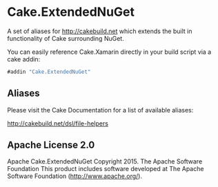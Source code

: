 # Cake.ExtendedNuGet
A set of aliases for http://cakebuild.net which extends the built in functionality of Cake surrounding NuGet.


You can easily reference Cake.Xamarin directly in your build script via a cake addin:

```csharp
#addin "Cake.ExtendedNuGet"
```

## Aliases

Please visit the Cake Documentation for a list of available aliases:

http://cakebuild.net/dsl/file-helpers


## Apache License 2.0
Apache Cake.ExtendedNuGet Copyright 2015. The Apache Software Foundation This product includes software developed at The Apache Software Foundation (http://www.apache.org/).
